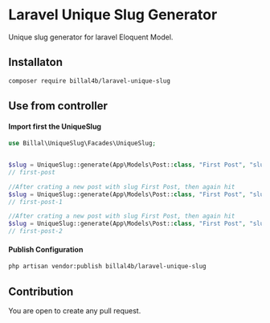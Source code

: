 # Laravel Unique Slug Generator
Unique slug generator for laravel Eloquent Model.

## Installaton

```sh
composer require billal4b/laravel-unique-slug
```

## Use from controller

#### Import first the UniqueSlug

```php
use Billal\UniqueSlug\Facades\UniqueSlug;
```

```php

$slug = UniqueSlug::generate(App\Models\Post::class, "First Post", "slug");
// first-post

//After crating a new post with slug First Post, then again hit
$slug = UniqueSlug::generate(App\Models\Post::class, "First Post", "slug");
// first-post-1

//After crating a new post with slug First Post, then again hit
$slug = UniqueSlug::generate(App\Models\Post::class, "First Post", "slug");
// first-post-2
```

#### Publish Configuration

```sh
php artisan vendor:publish billal4b/laravel-unique-slug
```

## Contribution
You are open to create any pull request.
